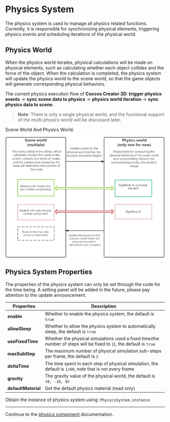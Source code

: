 # Physics System

The physics system is used to manage all physics related functions. Currently, it is responsible for synchronizing physical elements, triggering physics events and scheduling iterations of the physical world.

## Physics World

When the physics world iterates, physical calculations will be made on physical elements, such as calculating whether each object collides and the force of the object. When the calculation is completed, the physics system will update the physics world to the scene world, so that the game objects will generate corresponding physical behaviors.

The current physics execution flow of __Coccos Creator 3D__: **trigger physics events** -> **sync scene data to physics** -> **physics world iteration** -> **sync physics data to scene**.

> **Note**: There is only a single physical world, and the functional support of the multi-physics world will be discussed later.

Scene World And Physics World:

![Scene World and Physics World](img/physics-world.jpg)

## Physics System Properties

The properties of the physics system can only be set through the code for the time being. A setting panel will be added in the future, please pay attention to the update announcement.

Properties | Description
---|---
**enable** | Whether to enable the physics system, the default is `true`
**allowSleep** | Whether to allow the physics system to automatically sleep, the default is `true`
**useFixedTime** | Whether the physical simulations used a fixed time(the number of steps will be fixed to `1`), the default is `true`
**maxSubStep** | The maximum number of physical simulation sub-steps per frame, the default is `2`
**deltaTime** | The time spent in each step of physical simulation, the default is `1/60`, note that is not every frame
**gravity** | The gravity value of the physical world, the default is `(0, -10, 0)`
**defaultMaterial** | Get the default physics material (read only)

Obtain the instance of physics system using: `PhysicsSystem.instance`

---

Continue to the [physics component](physics-component.md) documentation.
